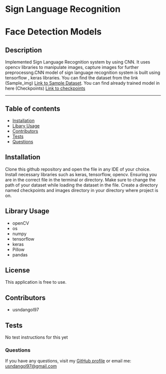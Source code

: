 # Sign Language Recognition

# Face Detection Models
## Description
Implemented Sign Language Recognition system by using CNN. It uses opencv libraries to manipulate images, capture images for further preprocessng.CNN model of sign language recognition system is built using tensorflow , keras libraries. You can find the dataset from the link (Sample_img) [Link to Sample Dataset](https://www.kaggle.com/datasets/datamunge/sign-language-mnist). You can find already trained model in here (Checkpoints) [Link to checkpoints](https://drive.google.com/drive/folders/1F-JtpSmGRiSG9ftcas5VjQ_GcXffaL-V?usp=sharing)

- - - - 

## Table of contents 

* [Installation](#installation)
* [Libary Usage](#usage)
* [Contributors](#contributors)
* [Tests](#tests)
* [Questions](#questions)

<a name="installation"></a>
## Installation 
Clone this github repository and open the file in any IDE of your choice. Install necessary libraries such as keras, tensorflow, opencv. Ensuring you are in the correct file in the terminal or directory. Make sure to change the path of your dataset while loading the dataset in the file. Create a directory named checkpoints and images directory in your directory where project is on. 

<a name="usage"></a>
## Library Usage
* openCV
* os
* numpy
* tensorflow
* keras
* Pillow
* pandas


<a name="license"></a>
## License 
This application is free to use.


<a name="contributors"></a>
## Contributors 
* usndangol97


<a name="tests"></a>
## Tests 
No test instructions for this yet

<a name="questions"></a>
### Questions

If you have any questions, visit my [GitHub profile](https://www.github.com/usndangol97) or email me: usndangol97@gmail.com

